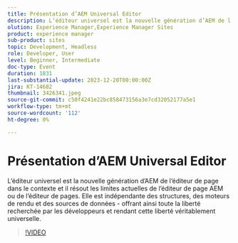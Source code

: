 ```yaml
---
title: Présentation d’AEM Universal Editor
description: L’éditeur universel est la nouvelle génération d’AEM de l’éditeur de page dans le contexte et il résout les limites actuelles de l’éditeur de page AEM ou de l’éditeur de pages. Elle est indépendante des structures, des moteurs de rendu et des sources de données - offrant ainsi toute la liberté recherchée par les développeurs et rendant cette liberté véritablement universelle.
olution: Experience Manager,Experience Manager Sites
product: experience manager
sub-product: sites
topic: Development, Headless
role: Developer, User
level: Beginner, Intermediate
doc-type: Event
duration: 1831
last-substantial-update: 2023-12-20T00:00:00Z
jira: KT-14682
thumbnail: 3426341.jpeg
source-git-commit: c50f4241e22bc858473156a3e7cd32052177a5e1
workflow-type: tm+mt
source-wordcount: '112'
ht-degree: 0%

---
```



# Présentation d’AEM Universal Editor

L’éditeur universel est la nouvelle génération d’AEM de l’éditeur de page dans le contexte et il résout les limites actuelles de l’éditeur de page AEM ou de l’éditeur de pages. Elle est indépendante des structures, des moteurs de rendu et des sources de données - offrant ainsi toute la liberté recherchée par les développeurs et rendant cette liberté véritablement universelle.

>[!VIDEO](https://video.tv.adobe.com/v/3426341/?learn=on)
